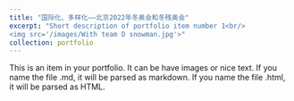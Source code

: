 ```yaml
---
title: "国际化、多样化——北京2022年冬奥会和冬残奥会"
excerpt: "Short description of portfolio item number 1<br/>
<img src='/images/With team D snowman.jpg'>"
collection: portfolio
---
```


This is an item in your portfolio. It can be have images or nice text. If you name the file .md, it will be parsed as markdown. If you name the file .html, it will be parsed as HTML. 
